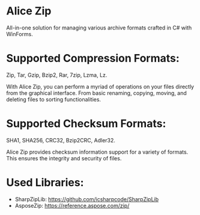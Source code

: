 # Alice Zip
All-in-one solution for managing various archive formats crafted in C# with WinForms.

# Supported Compression Formats:

Zip, Tar, Gzip, Bzip2, Rar, 7zip, Lzma, Lz.

With Alice Zip, you can perform a myriad of operations on your files directly from the graphical interface. 
From basic renaming, copying, moving, and deleting files to sorting functionalities.

# Supported Checksum Formats:

SHA1, SHA256, CRC32, Bzip2CRC, Adler32.

Alice Zip provides checksum information support for a variety of formats.
This ensures the integrity and security of files.

# Used Libraries:

  - SharpZipLib: https://github.com/icsharpcode/SharpZipLib
  - AsposeZip: https://reference.aspose.com/zip/
